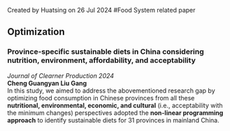 Created by Huatsing on 26 Jul 2024
#Food System related paper
## Optimization
### Province-specific sustainable diets in China considering nutrition, environment, affordability, and acceptability
*Journal of Clearner Production 2024*  
**Cheng Guangyan Liu Gang**  
In this study, we aimed to address the abovementioned research gap by optimizing food consumption in Chinese provinces from all these **nutritional, environmental, economic, and cultural** (i.e., acceptability with the minimum changes) perspectives adopted the **non-linear programming approach** to identify sustainable diets for 31 provinces in mainland China. 
